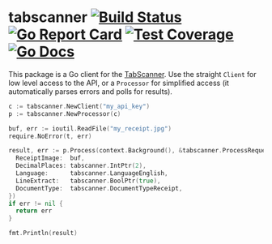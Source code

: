 # tabscanner [![Build Status](https://travis-ci.org/ibrt/tabscanner.svg?branch=master)](https://travis-ci.org/ibrt/tabscanner) [![Go Report Card](https://goreportcard.com/badge/github.com/ibrt/tabscanner)](https://goreportcard.com/report/github.com/ibrt/tabscanner) [![Test Coverage](https://codecov.io/gh/ibrt/tabscanner/branch/master/graph/badge.svg)](https://codecov.io/gh/ibrt/tabscanner) [![Go Docs](https://godoc.org/github.com/ibrt/tabscanner?status.svg)](http://godoc.org/github.com/ibrt/tabscanner)

This package is a Go client for the [TabScanner](https://tabscanner.com). Use the straight `Client` for low level access to the API, or a `Processor` for simplified access (it automatically parses errors and polls for results).

```go
c := tabscanner.NewClient("my_api_key")
p := tabscanner.NewProcessor(c)

buf, err := ioutil.ReadFile("my_receipt.jpg")
require.NoError(t, err)

result, err := p.Process(context.Background(), &tabscanner.ProcessRequest{
  ReceiptImage:  buf,
  DecimalPlaces: tabscanner.IntPtr(2),
  Language:      tabscanner.LanguageEnglish,
  LineExtract:   tabscanner.BoolPtr(true),
  DocumentType:  tabscanner.DocumentTypeReceipt,
})
if err != nil {
  return err
}

fmt.Println(result)

```
